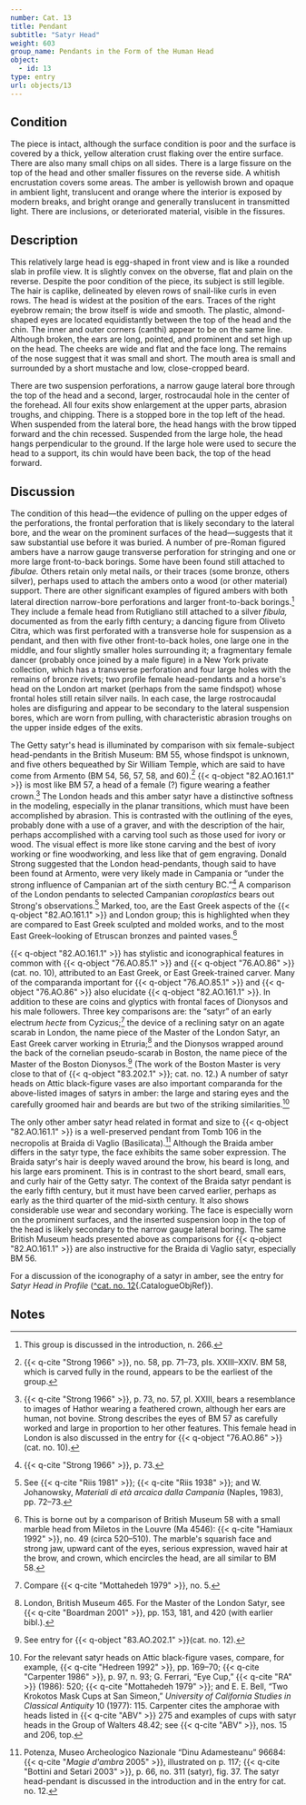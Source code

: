 ```yaml
---
number: Cat. 13
title: Pendant
subtitle: "Satyr Head"
weight: 603
group_name: Pendants in the Form of the Human Head
object:
  - id: 13
type: entry
url: objects/13
---
```


## Condition

The piece is intact, although the surface condition is poor and the surface is covered by a thick, yellow alteration crust flaking over the entire surface. There are also many small chips on all sides. There is a large fissure on the top of the head and other smaller fissures on the reverse side. A whitish encrustation covers some areas. The amber is yellowish brown and opaque in ambient light, translucent and orange where the interior is exposed by modern breaks, and bright orange and generally translucent in transmitted light. There are inclusions, or deteriorated material, visible in the fissures.

## Description

This relatively large head is egg-shaped in front view and is like a rounded slab in profile view. It is slightly convex on the obverse, flat and plain on the reverse. Despite the poor condition of the piece, its subject is still legible. The hair is caplike, delineated by eleven rows of snail-like curls in even rows. The head is widest at the position of the ears. Traces of the right eyebrow remain; the brow itself is wide and smooth. The plastic, almond-shaped eyes are located equidistantly between the top of the head and the chin. The inner and outer corners (canthi) appear to be on the same line. Although broken, the ears are long, pointed, and prominent and set high up on the head. The cheeks are wide and flat and the face long. The remains of the nose suggest that it was small and short. The mouth area is small and surrounded by a short mustache and low, close-cropped beard.

There are two suspension perforations, a narrow gauge lateral bore through the top of the head and a second, larger, rostrocaudal hole in the center of the forehead. All four exits show enlargement at the upper parts, abrasion troughs, and chipping. There is a stopped bore in the top left of the head. When suspended from the lateral bore, the head hangs with the brow tipped forward and the chin recessed. Suspended from the large hole, the head hangs perpendicular to the ground. If the large hole were used to secure the head to a support, its chin would have been back, the top of the head forward.

## Discussion

The condition of this head—the evidence of pulling on the upper edges of the perforations, the frontal perforation that is likely secondary to the lateral bore, and the wear on the prominent surfaces of the head—suggests that it saw substantial use before it was buried. A number of pre-Roman figured ambers have a narrow gauge transverse perforation for stringing and one or more large front-to-back borings. Some have been found still attached to *fibulae.* Others retain only metal nails, or their traces (some bronze, others silver), perhaps used to attach the ambers onto a wood (or other material) support. There are other significant examples of figured ambers with both lateral direction narrow-bore perforations and larger front-to-back borings.[^1] They include a female head from Rutigliano still attached to a silver *fibula,* documented as from the early fifth century; a dancing figure from Oliveto Citra, which was first perforated with a transverse hole for suspension as a pendant, and then with five other front-to-back holes, one large one in the middle, and four slightly smaller holes surrounding it; a fragmentary female dancer (probably once joined by a male figure) in a New York private collection, which has a transverse perforation and four large holes with the remains of bronze rivets; two profile female head-pendants and a horse's head on the London art market (perhaps from the same findspot) whose frontal holes still retain silver nails. In each case, the large rostrocaudal holes are disfiguring and appear to be secondary to the lateral suspension bores, which are worn from pulling, with characteristic abrasion troughs on the upper inside edges of the exits.

The Getty satyr's head is illuminated by comparison with six female-subject head-pendants in the British Museum: BM 55, whose findspot is unknown, and five others bequeathed by Sir William Temple, which are said to have come from Armento (BM 54, 56, 57, 58, and 60).[^2] {{< q-object "82.AO.161.1" >}} is most like BM 57, a head of a female (?) figure wearing a feather crown.[^3] The London heads and this amber satyr have a distinctive softness in the modeling, especially in the planar transitions, which must have been accomplished by abrasion. This is contrasted with the outlining of the eyes, probably done with a use of a graver, and with the description of the hair, perhaps accomplished with a carving tool such as those used for ivory or wood. The visual effect is more like stone carving and the best of ivory working or fine woodworking, and less like that of gem engraving. Donald Strong suggested that the London head-pendants, though said to have been found at Armento, were very likely made in Campania or “under the strong influence of Campanian art of the sixth century BC.”[^4] A comparison of the London pendants to selected Campanian *coroplastics* bears out Strong's observations.[^5] Marked, too, are the East Greek aspects of the {{< q-object "82.AO.161.1" >}} and London group; this is highlighted when they are compared to East Greek sculpted and molded works, and to the most East Greek–looking of Etruscan bronzes and painted vases.[^6]

{{< q-object "82.AO.161.1" >}} has stylistic and iconographical features in common with {{< q-object "76.AO.85.1" >}} and {{< q-object "76.AO.86" >}}(cat. no. 10), attributed to an East Greek, or East Greek-trained carver. Many of the comparanda important for {{< q-object "76.AO.85.1" >}} and {{< q-object "76.AO.86" >}} also elucidate {{< q-object "82.AO.161.1" >}}. In addition to these are coins and glyptics with frontal faces of Dionysos and his male followers. Three key comparisons are: the “satyr” of an early electrum *hecte* from Cyzicus;[^7] the device of a reclining satyr on an agate scarab in London, the name piece of the Master of the London Satyr, an East Greek carver working in Etruria;[^8] and the Dionysos wrapped around the back of the cornelian pseudo-scarab in Boston, the name piece of the Master of the Boston Dionysos.[^9] \(The work of the Boston Master is very close to that of {{< q-object "83.202.1" >}}; cat. no. 12.) A number of satyr heads on Attic black-figure vases are also important comparanda for the above-listed images of satyrs in amber: the large and staring eyes and the carefully groomed hair and beards are but two of the striking similarities.[^10]

The only other amber satyr head related in format and size to {{< q-object "82.AO.161.1" >}} is a well-preserved pendant from Tomb 106 in the necropolis at Braida di Vaglio (Basilicata).[^11] Although the Braida amber differs in the satyr type, the face exhibits the same sober expression. The Braida satyr's hair is deeply waved around the brow, his beard is long, and his large ears prominent. This is in contrast to the short beard, small ears, and curly hair of the Getty satyr. The context of the Braida satyr pendant is the early fifth century, but it must have been carved earlier, perhaps as early as the third quarter of the mid-sixth century. It also shows considerable use wear and secondary working. The face is especially worn on the prominent surfaces, and the inserted suspension loop in the top of the head is likely secondary to the narrow gauge lateral boring. The same British Museum heads presented above as comparisons for {{< q-object "82.AO.161.1" >}} are also instructive for the Braida di Vaglio satyr, especially BM 56.

For a discussion of the iconography of a satyr in amber, see the entry for *Satyr Head in Profile* ([^cat. no. 12](#cat-83.AO.202.1){.CatalogueObjRef}).

## Notes

[^1]: This group is discussed in the introduction, n. 266.

[^2]: {{< q-cite "Strong 1966" >}}, no. 58, pp. 71–73, pls. XXIII–XXIV. BM 58, which is carved fully in the round, appears to be the earliest of the group.

[^3]: {{< q-cite "Strong 1966" >}}, p. 73, no. 57, pl. XXIII, bears a resemblance to images of Hathor wearing a feathered crown, although her ears are human, not bovine. Strong describes the eyes of BM 57 as carefully worked and large in proportion to her other features. This female head in London is also discussed in the entry for {{< q-object "76.AO.86" >}}(cat. no. 10).

[^4]: {{< q-cite "Strong 1966" >}}, p. 73.

[^5]: See {{< q-cite "Riis 1981" >}}; {{< q-cite "Riis 1938" >}}; and W. Johanowsky, *Materiali di età arcaica dalla Campania* (Naples, 1983), pp. 72–73.

[^6]: This is borne out by a comparison of British Museum 58 with a small marble head from Miletos in the Louvre (Ma 4546): {{< q-cite "Hamiaux 1992" >}}, no. 49 (circa 520–510). The marble's squarish face and strong jaw, upward cant of the eyes, serious expression, waved hair at the brow, and crown, which encircles the head, are all similar to BM 58.

[^7]: Compare {{< q-cite "Mottahedeh 1979" >}}, no. 5.

[^8]: London, British Museum 465. For the Master of the London Satyr, see {{< q-cite "Boardman 2001" >}}, pp. 153, 181, and 420 (with earlier bibl.).

[^9]: See entry for {{< q-object "83.AO.202.1" >}}(cat. no. 12).

[^10]: For the relevant satyr heads on Attic black-figure vases, compare, for example, {{< q-cite "Hedreen 1992" >}}, pp. 169–70; {{< q-cite "Carpenter 1986" >}}, p. 97, n. 93; G. Ferrari, “Eye Cup,” {{< q-cite "RA" >}} (1986): 520; {{< q-cite "Mottahedeh 1979" >}}; and E. E. Bell, “Two Krokotos Mask Cups at San Simeon,” *University of California Studies in Classical Antiquity* 10 (1977): 115. Carpenter cites the amphorae with heads listed in {{< q-cite "ABV" >}} 275 and examples of cups with satyr heads in the Group of Walters 48.42; see {{< q-cite "ABV" >}}, nos. 15 and 206, top.

[^11]: Potenza, Museo Archeologico Nazionale “Dinu Adamesteanu” 96684: {{< q-cite "*Magie d'ambra* 2005" >}}, illustrated on p. 117; {{< q-cite "Bottini and Setari 2003" >}}, p. 66, no. 311 (satyr), fig. 37. The satyr head-pendant is discussed in the introduction and in the entry for cat. no. 12.
